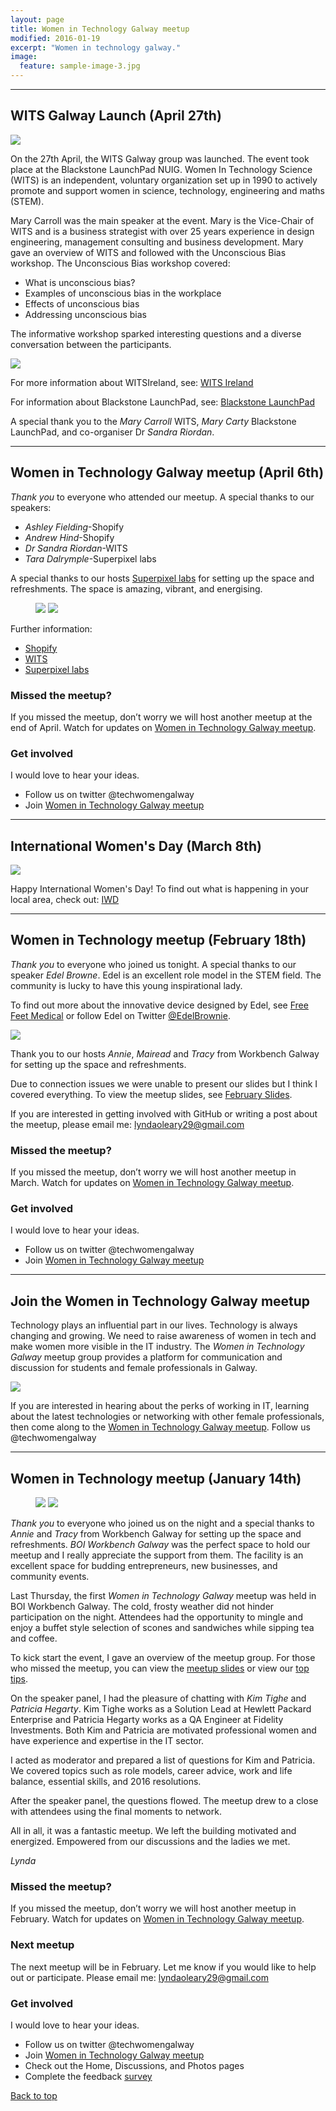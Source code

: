 ```yaml
---
layout: page
title: Women in Technology Galway meetup
modified: 2016-01-19
excerpt: "Women in technology galway."
image:
  feature: sample-image-3.jpg
---
```


---

## WITS Galway Launch (April 27th)

  <img src="/images/WITS_launch.jpeg" style="display: block; margin: 0 auto;">

<p> </p>

On the 27th April, the WITS Galway group was launched.  The event took place at the Blackstone LaunchPad NUIG.
Women In Technology Science (WITS) is an independent, voluntary organization set up in 1990 to actively promote and support women in science, technology, engineering and maths (STEM).

Mary Carroll was the main speaker at the event. Mary is the Vice-Chair of WITS and is a business strategist with over 25 years experience in design engineering, management consulting and business development. Mary gave an overview of WITS and followed with the Unconscious Bias workshop. The Unconscious Bias workshop covered:

* What is unconscious bias?
* Examples of unconscious bias in the workplace
* Effects of unconscious bias
* Addressing unconscious bias

The informative workshop sparked interesting questions and a diverse conversation between the participants.

<img src="/images/WITS_launch_3.jpg" style="display: block; margin: 0 auto;">


For more information about WITSIreland, see: [WITS Ireland](www.witsireland.com)

For information about Blackstone LaunchPad, see: [Blackstone LaunchPad](http://www.nuigalway.ie/blackstonelaunchpad/)

A special thank you to the *Mary Carroll* WITS, *Mary Carty* Blackstone LaunchPad, and co-organiser Dr *Sandra Riordan*.


---

## Women in Technology Galway meetup (April 6th)

*Thank you* to everyone who attended our meetup. A special thanks to our speakers:

 * *Ashley* *Fielding*-Shopify
 * *Andrew* *Hind*-Shopify
 * *Dr Sandra* *Riordan*-WITS
 * *Tara* *Dalrymple*-Superpixel labs

 A special thanks to our hosts [Superpixel labs](http://superpixellabs.com/) for setting up the space and refreshments. The space is amazing, vibrant, and energising.

 <figure class="half">
   <img src="/images/shopify.jpg">
   <img src="/images/wits.jpg">
 </figure>
<p> </p>

Further information:

* [Shopify](https://www.shopify.com/)
* [WITS](http://witsireland.com/cms/)
* [Superpixel labs](http://superpixellabs.com/)

### Missed the meetup?

If you missed the meetup, don’t worry we will host another meetup at the end of April. Watch for updates on [Women in Technology Galway meetup](http://www.meetup.com/Women-In-Technology-Galway/).


### Get involved

I would love to hear your ideas.

* Follow us on twitter @techwomengalway
* Join [Women in Technology Galway meetup](http://www.meetup.com/Women-In-Technology-Galway/)


---

## International Women's Day (March 8th)

<img src="/images/InternationalWomensDay.jpg" style="display: block; margin: 0 auto;">

Happy International Women's Day! To find out what is happening in your local area, check out: [IWD](http://www.internationalwomensday.com/Activity/6714/International-Women-s-Day-Galway-Celebrations)

---

## Women in Technology meetup (February 18th)


*Thank you* to everyone who joined us tonight.  A special thanks to our speaker *Edel* *Browne*. Edel is an excellent role model in the STEM field. The community is lucky to have this young inspirational lady.

To find out more about the innovative device designed by Edel, see [Free Feet Medical](https://www.facebook.com/Free-Feet-Medical-127124804146394/) or follow Edel on Twitter [@EdelBrownie](https://twitter.com/EdelBrownie?ref_src=twsrc%5Egoogle%7Ctwcamp%5Eserp%7Ctwgr%5Eauthor).


<img src="/images/Edel.jpg" style="display: block; margin: 0 auto;">


Thank you to our hosts *Annie*, *Mairead* and *Tracy* from Workbench Galway for setting up the space and refreshments.

Due to connection issues we were unable to present our slides but I think I covered everything. To view the meetup slides, see [February Slides](https://docs.google.com/presentation/d/19uYiomGfPR1zpx7ExR7zFBstQ3NhkBgUYC1aSoh9hAA/edit?usp=sharing).

If you are interested in getting involved with GitHub or writing a post about the meetup, please email me: <lyndaoleary29@gmail.com>


### Missed the meetup?

If you missed the meetup, don’t worry we will host another meetup in March. Watch for updates on [Women in Technology Galway meetup](http://www.meetup.com/Women-In-Technology-Galway/).


### Get involved

I would love to hear your ideas.

* Follow us on twitter @techwomengalway
* Join [Women in Technology Galway meetup](http://www.meetup.com/Women-In-Technology-Galway/)


---

## Join the Women in Technology Galway meetup



Technology plays an influential part in our lives. Technology is always changing and growing. We need to raise awareness of women in tech and make women more visible in the IT industry. The *Women in Technology Galway* meetup group provides a platform for communication and discussion for students and female professionals in Galway.

<img src="/images/cover.jpg" style="display: block; margin: 0 auto;">

If you are interested in hearing about the perks of working in IT, learning about the latest technologies or networking with other female professionals, then come along to the [Women in Technology Galway meetup](http://www.meetup.com/Women-In-Technology-Galway/). Follow us @techwomengalway



---

## Women in Technology meetup (January 14th)


<figure class="half">
  <img src="/images/speakerpanel.jpg">
  <img src="/images/speakerpanel3.jpg">
</figure>

<p> </p>

*Thank you* to everyone who joined us on the night and a special thanks to *Annie* and *Tracy* from Workbench Galway for setting up the space and refreshments. *BOI Workbench Galway* was the perfect space to hold our meetup and I really appreciate the support from them. The facility is an excellent space for budding entrepreneurs, new businesses, and community events.

Last Thursday, the first *Women in Technology Galway* meetup was held in BOI Workbench Galway. The cold, frosty weather did not hinder participation on the night. Attendees had the opportunity to mingle and enjoy a buffet style selection of scones and sandwiches while sipping tea and coffee.

To kick start the event, I gave an overview of the meetup group. For those who missed the meetup, you can view the [meetup slides](https://docs.google.com/presentation/d/19uYiomGfPR1zpx7ExR7zFBstQ3NhkBgUYC1aSoh9hAA/edit?usp=sharing) or view our [top tips](https://t.co/LASWa4Esl1).

On the speaker panel, I had the pleasure of chatting with *Kim Tighe* and *Patricia Hegarty*. Kim Tighe works as a Solution Lead at Hewlett Packard Enterprise and Patricia Hegarty works as a QA Engineer at Fidelity Investments. Both Kim and Patricia are motivated professional women and have experience and expertise in the IT sector.

I acted as moderator and prepared a list of questions for Kim and Patricia. We covered topics such as role models, career advice, work and life balance, essential skills, and 2016 resolutions.


After the speaker panel, the questions flowed. The meetup drew to a close with attendees using the final moments to network.

All in all, it was a fantastic meetup. We left the building motivated and energized. Empowered from our discussions and the ladies we met.

*Lynda*


### Missed the meetup?

If you missed the meetup, don’t worry we will host another meetup in February. Watch for updates on [Women in Technology Galway meetup](http://www.meetup.com/Women-In-Technology-Galway/).

### Next meetup

The next meetup will be in February. Let me know if you would like to help out or participate. Please email me: <lyndaoleary29@gmail.com>

### Get involved

I would love to hear your ideas.

* Follow us on twitter @techwomengalway
* Join [Women in Technology Galway meetup](http://www.meetup.com/Women-In-Technology-Galway/)
* Check out the Home, Discussions, and Photos pages
* Complete the feedback [survey](http://tiny.cc/hef57x)


[Back to top](#)

